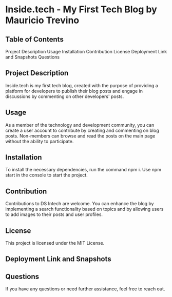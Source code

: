 # Inside.tech - My First Tech Blog by Mauricio Trevino 

## Table of Contents
Project Description
Usage
Installation
Contribution
License
Deployment Link and Snapshots
Questions


## Project Description
Inside.tech is my first tech blog, created with the purpose of providing a platform for developers to publish their blog posts and engage in discussions by commenting on other developers' posts.

## Usage
As a member of the technology and development community, you can create a user account to contribute by creating and commenting on blog posts. Non-members can browse and read the posts on the main page without the ability to participate.

## Installation
To install the necessary dependencies, run the command npm i. Use npm start in the console to start the project.

## Contribution
Contributions to DS Intech are welcome. You can enhance the blog by implementing a search functionality based on topics and by allowing users to add images to their posts and user profiles.

## License
This project is licensed under the MIT License.

## Deployment Link and Snapshots


## Questions
If you have any questions or need further assistance, feel free to reach out.